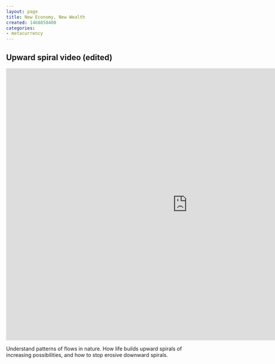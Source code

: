 ```yaml
---
layout: page
title: New Economy, New Wealth
created: 1468850400
categories:
- metacurrency
---
```


## Upward spiral video (edited)

<iframe width="985" height="739" src="https://www.youtube.com/embed/RuBMpc_3S04" frameborder="0" allow="accelerometer; autoplay; encrypted-media; gyroscope; picture-in-picture" allowfullscreen></iframe>

Understand patterns of flows in nature. How life builds upward spirals of increasing possibilities, and how to stop erosive downward spirals.
